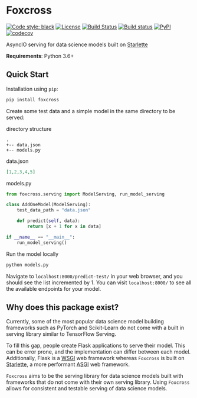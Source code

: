 # Foxcross
[![Code style: black](https://img.shields.io/badge/code%20style-black-000000.svg)](https://github.com/python/black)
[![License](https://img.shields.io/badge/License-BSD%203--Clause-blue.svg)](https://github.com/laactech/foxcross/blob/master/LICENSE.md)
[![Build Status](https://travis-ci.org/laactech/foxcross.svg?branch=master)](https://travis-ci.org/laactech/foxcross)
[![Build status](https://ci.appveyor.com/api/projects/status/github/laactech/foxcross?branch=master&svg=true)](https://ci.appveyor.com/project/laactech/foxcross)
[![PyPI](https://img.shields.io/pypi/v/foxcross.svg?color=blue)](https://pypi.org/project/foxcross/)
[![codecov](https://codecov.io/gh/laactech/foxcross/branch/master/graph/badge.svg)](https://codecov.io/gh/laactech/foxcross)

AsyncIO serving for data science models built on [Starlette](https://www.starlette.io/)

**Requirements**: Python 3.6+

## Quick Start
Installation using `pip`:
```bash
pip install foxcross
```

Create some test data and a simple model in the same directory to be served:

directory structure
```
.
+-- data.json
+-- models.py
```
data.json
```json
[1,2,3,4,5]
```
models.py
```python
from foxcross.serving import ModelServing, run_model_serving

class AddOneModel(ModelServing):
    test_data_path = "data.json"

    def predict(self, data):
        return [x + 1 for x in data]

if __name__ == "__main__":
    run_model_serving()
```

Run the model locally
```bash
python models.py
```

Navigate to `localhost:8000/predict-test/` in your web browser, and you should see the
list incremented by 1. You can visit `localhost:8000/` to see all the available
endpoints for your model.

## Why does this package exist?
Currently, some of the most popular data science model building frameworks such as PyTorch
and Scikit-Learn do not come with a built in serving library similar to TensorFlow Serving.

To fill this gap, people create Flask applications to serve their model. This can be error
prone, and the implementation can differ between each model. Additionally, Flask is a
[WSGI](https://en.wikipedia.org/wiki/Web_Server_Gateway_Interface)
web framework whereas `Foxcross` is built on [Starlette](https://www.starlette.io/), a
more performant [ASGI](https://asgi.readthedocs.io/en/latest/) web framework.

`Foxcross` aims to be the serving library for data science models built with frameworks
that do not come with their own serving library. Using `Foxcross` allows for consistent
and testable serving of data science models.